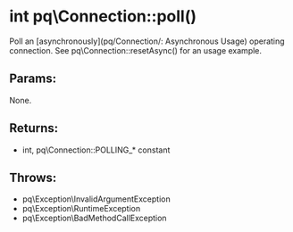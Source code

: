 # int pq\Connection::poll()

Poll an [asynchronously](pq/Connection/: Asynchronous Usage) operating connection.
See pq\Connection::resetAsync() for an usage example.

## Params:

None.

## Returns:

 * int, pq\Connection::POLLING_* constant

## Throws:

* pq\Exception\InvalidArgumentException
* pq\Exception\RuntimeException
* pq\Exception\BadMethodCallException


